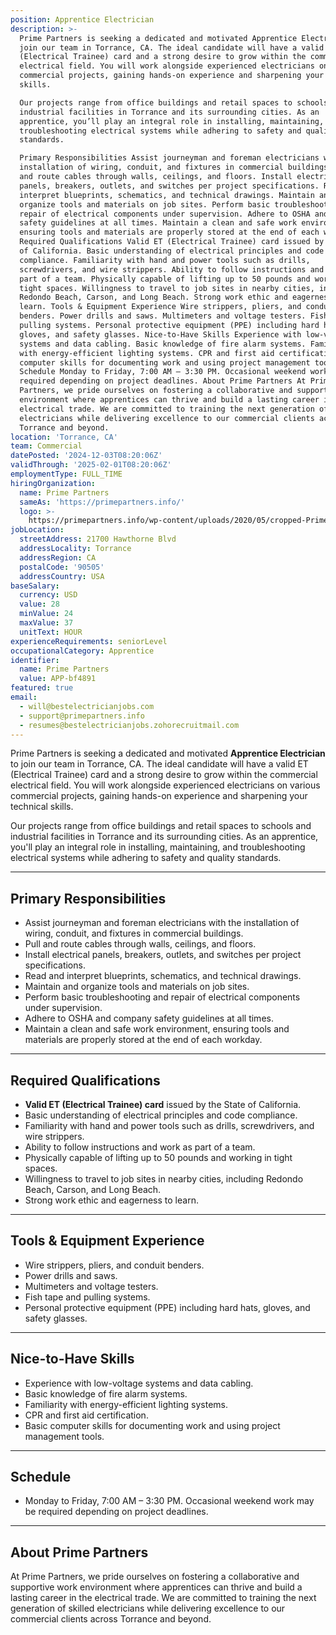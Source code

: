 ```yaml
---
position: Apprentice Electrician
description: >-
  Prime Partners is seeking a dedicated and motivated Apprentice Electrician to
  join our team in Torrance, CA. The ideal candidate will have a valid ET
  (Electrical Trainee) card and a strong desire to grow within the commercial
  electrical field. You will work alongside experienced electricians on various
  commercial projects, gaining hands-on experience and sharpening your technical
  skills.

  Our projects range from office buildings and retail spaces to schools and
  industrial facilities in Torrance and its surrounding cities. As an
  apprentice, you’ll play an integral role in installing, maintaining, and
  troubleshooting electrical systems while adhering to safety and quality
  standards.

  Primary Responsibilities Assist journeyman and foreman electricians with the
  installation of wiring, conduit, and fixtures in commercial buildings. Pull
  and route cables through walls, ceilings, and floors. Install electrical
  panels, breakers, outlets, and switches per project specifications. Read and
  interpret blueprints, schematics, and technical drawings. Maintain and
  organize tools and materials on job sites. Perform basic troubleshooting and
  repair of electrical components under supervision. Adhere to OSHA and company
  safety guidelines at all times. Maintain a clean and safe work environment,
  ensuring tools and materials are properly stored at the end of each workday.
  Required Qualifications Valid ET (Electrical Trainee) card issued by the State
  of California. Basic understanding of electrical principles and code
  compliance. Familiarity with hand and power tools such as drills,
  screwdrivers, and wire strippers. Ability to follow instructions and work as
  part of a team. Physically capable of lifting up to 50 pounds and working in
  tight spaces. Willingness to travel to job sites in nearby cities, including
  Redondo Beach, Carson, and Long Beach. Strong work ethic and eagerness to
  learn. Tools & Equipment Experience Wire strippers, pliers, and conduit
  benders. Power drills and saws. Multimeters and voltage testers. Fish tape and
  pulling systems. Personal protective equipment (PPE) including hard hats,
  gloves, and safety glasses. Nice-to-Have Skills Experience with low-voltage
  systems and data cabling. Basic knowledge of fire alarm systems. Familiarity
  with energy-efficient lighting systems. CPR and first aid certification. Basic
  computer skills for documenting work and using project management tools.
  Schedule Monday to Friday, 7:00 AM – 3:30 PM. Occasional weekend work may be
  required depending on project deadlines. About Prime Partners At Prime
  Partners, we pride ourselves on fostering a collaborative and supportive work
  environment where apprentices can thrive and build a lasting career in the
  electrical trade. We are committed to training the next generation of skilled
  electricians while delivering excellence to our commercial clients across
  Torrance and beyond.
location: 'Torrance, CA'
team: Commercial
datePosted: '2024-12-03T08:20:06Z'
validThrough: '2025-02-01T08:20:06Z'
employmentType: FULL_TIME
hiringOrganization:
  name: Prime Partners
  sameAs: 'https://primepartners.info/'
  logo: >-
    https://primepartners.info/wp-content/uploads/2020/05/cropped-Prime-Partners-Logo-NO-BG-1-1.png
jobLocation:
  streetAddress: 21700 Hawthorne Blvd
  addressLocality: Torrance
  addressRegion: CA
  postalCode: '90505'
  addressCountry: USA
baseSalary:
  currency: USD
  value: 28
  minValue: 24
  maxValue: 37
  unitText: HOUR
experienceRequirements: seniorLevel
occupationalCategory: Apprentice
identifier:
  name: Prime Partners
  value: APP-bf4891
featured: true
email:
  - will@bestelectricianjobs.com
  - support@primepartners.info
  - resumes@bestelectricianjobs.zohorecruitmail.com
---
```


Prime Partners is seeking a dedicated and motivated **Apprentice Electrician** to join our team in Torrance, CA. The ideal candidate will have a valid ET (Electrical Trainee) card and a strong desire to grow within the commercial electrical field. You will work alongside experienced electricians on various commercial projects, gaining hands-on experience and sharpening your technical skills.  

Our projects range from office buildings and retail spaces to schools and industrial facilities in Torrance and its surrounding cities. As an apprentice, you'll play an integral role in installing, maintaining, and troubleshooting electrical systems while adhering to safety and quality standards.  

---

## Primary Responsibilities  
- Assist journeyman and foreman electricians with the installation of wiring, conduit, and fixtures in commercial buildings.  
- Pull and route cables through walls, ceilings, and floors.  
- Install electrical panels, breakers, outlets, and switches per project specifications.  
- Read and interpret blueprints, schematics, and technical drawings.  
- Maintain and organize tools and materials on job sites.  
- Perform basic troubleshooting and repair of electrical components under supervision.  
- Adhere to OSHA and company safety guidelines at all times.  
- Maintain a clean and safe work environment, ensuring tools and materials are properly stored at the end of each workday.  

---

## Required Qualifications  
- **Valid ET (Electrical Trainee) card** issued by the State of California.  
- Basic understanding of electrical principles and code compliance.  
- Familiarity with hand and power tools such as drills, screwdrivers, and wire strippers.  
- Ability to follow instructions and work as part of a team.  
- Physically capable of lifting up to 50 pounds and working in tight spaces.  
- Willingness to travel to job sites in nearby cities, including Redondo Beach, Carson, and Long Beach.  
- Strong work ethic and eagerness to learn.  

---

## Tools & Equipment Experience  
- Wire strippers, pliers, and conduit benders.  
- Power drills and saws.  
- Multimeters and voltage testers.  
- Fish tape and pulling systems.  
- Personal protective equipment (PPE) including hard hats, gloves, and safety glasses.  

---

## Nice-to-Have Skills  
- Experience with low-voltage systems and data cabling.  
- Basic knowledge of fire alarm systems.  
- Familiarity with energy-efficient lighting systems.  
- CPR and first aid certification.  
- Basic computer skills for documenting work and using project management tools.  

---

## Schedule  
- Monday to Friday, 7:00 AM – 3:30 PM. Occasional weekend work may be required depending on project deadlines.  

---

## About Prime Partners  
At Prime Partners, we pride ourselves on fostering a collaborative and supportive work environment where apprentices can thrive and build a lasting career in the electrical trade. We are committed to training the next generation of skilled electricians while delivering excellence to our commercial clients across Torrance and beyond.  
